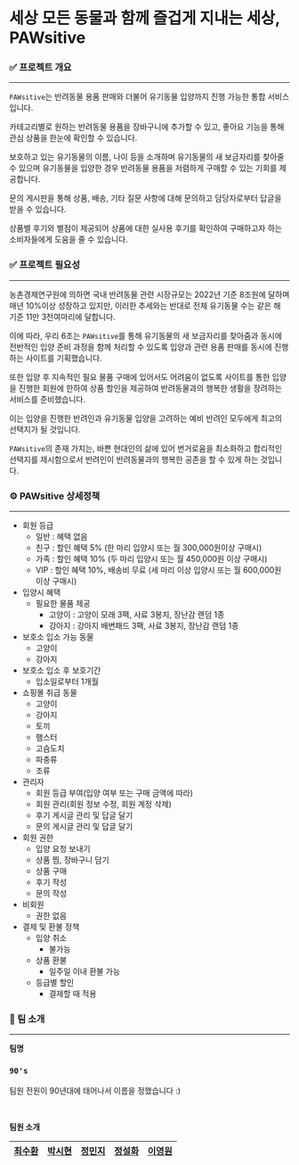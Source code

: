 # 세상 모든 동물과 함께 즐겁게 지내는 세상, PAWsitive

### ✅ 프로젝트 개요

---

`PAWsitive`는 반려동물 용품 판매와 더불어 유기동물 입양까지 진행 가능한 통합 서비스입니다.

카테고리별로 원하는 반려동물 용품을 장바구니에 추가할 수 있고, 좋아요 기능을 통해 관심 상품을 한눈에 확인할 수 있습니다.

보호하고 있는 유기동물의 이름, 나이 등을 소개하며 유기동물의 새 보금자리를 찾아줄 수 있으며 유기동물을 입양한 경우 반려동물 용품을 저렴하게 구매할 수 있는 기회를 제공합니다.

문의 게시판을 통해 상품, 배송, 기타 질문 사항에 대해 문의하고 담당자로부터 답글을 받을 수 있습니다.

상품별 후기와 별점이 제공되어 상품에 대한 실사용 후기를 확인하여 구매하고자 하는 소비자들에게 도움을 줄 수 있습니다.

### ✅ 프로젝트 필요성

---

농촌경제연구원에 의하면 국내 반려동물 관련 시장규모는 2022년 기준 8조원에 달하며 매년 10%이상 성장하고 있지만, 이러한 추세와는 반대로 전체 유기동물 수는 같은 해 기준 11만 3천여마리에 달합니다.

이에 따라, 우리 6조는 `PAWsitive`를 통해 유기동물의 새 보금자리를 찾아줌과 동시에 전반적인 입양 준비 과정을 함께 처리할 수 있도록 입양과 관련 용품 판매를 동시에 진행하는 사이트를 기획했습니다.

또한 입양 후 지속적인 필요 물품 구매에 있어서도 어려움이 없도록 사이트를 통한 입양을 진행한 회원에 한하여 상품 할인을 제공하여 반려동물과의 행복한 생활을 장려하는 서비스를 준비했습니다.

이는 입양을 진행한 반려인과 유기동물 입양을 고려하는 예비 반려인 모두에게 최고의 선택지가 될 것입니다.

`PAWsitive`의 존재 가치는, 바쁜 현대인의 삶에 있어 번거로움을 최소화하고 합리적인 선택지를 제시함으로서 반려인이 반려동물과의 행복한 공존을 할 수 있게 하는 것입니다.

### ⚙️ PAWsitive 상세정책

---

- 회원 등급
    - 일반 : 혜택 없음
    - 친구 : 할인 혜택 5% (한 마리 입양시 또는 월 300,000원이상 구매시)
    - 가족 : 할인 혜택 10% (두 마리 입양시 또는 월 450,000원 이상 구매시)
    - VIP : 할인 혜택 10%, 배송비 무료 (세 마리 이상 입양시 또는 월 600,000원 이상 구매시)
- 입양시 혜택
    - 필요한 물품 제공
        - 고양이 : 고양이 모래 3팩, 사료 3봉지, 장난감 랜덤 1종
        - 강아지 : 강아지 배변패드 3팩, 사료 3봉지, 장난감 랜덤 1종
- 보호소 입소 가능 동물
    - 고양이
    - 강아지
- 보호소 입소 후 보호기간
    - 입소일로부터 1개월
- 쇼핑몰 취급 동물
    - 고양이
    - 강아지
    - 토끼
    - 햄스터
    - 고슴도치
    - 파충류
    - 조류
- 관리자
    - 회원 등급 부여(입양 여부 또는 구매 금액에 따라)
    - 회원 관리(회원 정보 수정, 회원 계정 삭제)
    - 후기 게시글 관리 및 답글 달기
    - 문의 게시글 관리 및 답글 달기
- 회원 권한
    - 입양 요청 보내기
    - 상품 찜, 장바구니 담기
    - 상품 구매
    - 후기 작성
    - 문의 작성
- 비회원
    - 권한 없음
- 결제 및 환불 정책
    - 입양 취소
        - 불가능
    - 상품 환불
        - 일주일 이내 환불 가능
    - 등급별 할인
        - 결제할 때 적용
     
### 🫡 팀 소개
--- 
**팀명**
### `90's`  
팀원 전원이 90년대에 태어나서 이름을 정했습니다 :)

<br/>

**팀원 소개**
<div align="center">
    
|[최수환](https://github.com/OrangeVinyl) | [박시현](https://github.com/SpecialSHipDobby) | [정민지](https://github.com/mjjung2) | [정설화](https://github.com/Noononda) | [이영원](https://github.com/nbbb9 ) |
|------------------------------------------|--------------------------------------|------------------------------------------|-----------------------------------|-------------------------------------|

</div>
